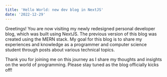 ```yaml
---
title: 'Hello World: new dev blog in NextJS'
date: '2022-12-29'
---
```


Greetings! You are now visiting my newly redesigned personal developer blog, which was built using NextJS. The previous version of this blog was created using the MERN stack. My goal for this blog is to share my experiences and knowledge as a programmer and computer science student through posts about various technical topics.

Thank you for joining me on this journey as I share my thoughts and insights on the world of programming. Please stay tuned as the blog officially kicks off!
